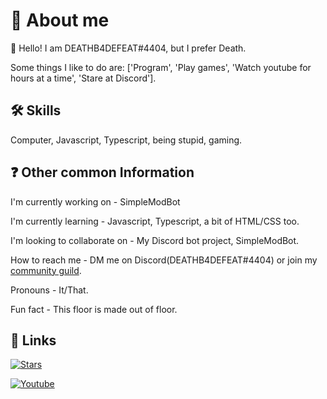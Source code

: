 <!--
**DEATHB4DEFEAT/DEATHB4DEFEAT** is a ✨ _special_ ✨ repository because its `README.md` (this file) appears on your GitHub profile.
-->

# 👦 About me
👋 Hello! I am DEATHB4DEFEAT#4404, but I prefer Death.

Some things I like to do are:
['Program',
'Play games',
'Watch youtube for hours at a time',
'Stare at Discord'].

## 🛠 Skills
Computer, Javascript, Typescript, being stupid, gaming.

## ❓️ Other common Information
I'm currently working on - SimpleModBot

I'm currently learning - Javascript, Typescript, a bit of HTML/CSS too.

I'm looking to collaborate on - My Discord bot project, SimpleModBot.

How to reach me - DM me on Discord(DEATHB4DEFEAT#4404) or join my [community guild](https://discord.gg/49KeKwXc8g).

Pronouns - It/That.

Fun fact - This floor is made out of floor.

## 🔗 Links
[![Stars](https://img.shields.io/github/stars/DEATHB4DEFEAT/SimpleModBot?label=SimpleModBot&style=social)](https://github.com/DEATHB4DEFEAT/SimpleModBot)

[![Youtube](https://img.shields.io/youtube/channel/subscribers/UC5h3lOwGmoR8U8u_FROYZkA?label=Youtube&style=social)](https://www.youtube.com/channel/UC5h3lOwGmoR8U8u_FROYZkA)
